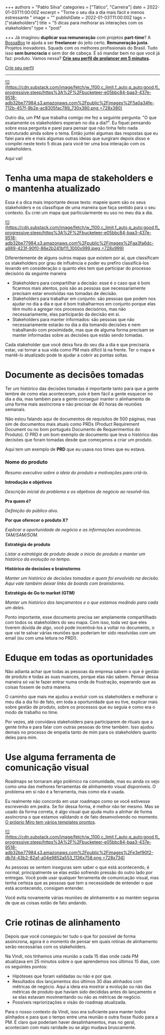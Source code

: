 +++
authors = "Pablo Silva"
categories = ["Tático", "Carreira"]
date = 2022-01-03T11:00:00Z
excerpt = "Torne o seu dia a dia mais fácil e menos estressante "
image = ""
publishDate = 2022-01-03T11:00:00Z
tags = ["stakeholders"]
title = "5 dicas para melhorar as interações com os stakeholders"
type = "post"

+++
Já imaginou **duplicar sua remuneração** com projetos **part-time**? A [BossaBox](https://hubs.ly/Q010PsN10) te ajuda a ser **freelancer** do jeito certo. **Remuneração justa**. Projetos inovadores. Squads com os melhores profissionais do Brasil. Tudo isso **sem burocracia** e sem dor de cabeça. É só mandar bem no que você já faz: produto. Vamos nessa? [**Crie seu perfil de prolancer em 5 minutos**](https://hubs.ly/Q010PsN10)**.**

[Crie seu perfil](https://hubs.ly/Q010PsN10)

***

[![](https://cdn.substack.com/image/fetch/w_1100,c_limit,f_auto,q_auto:good,fl_progressive:steep/https%3A%2F%2Fbucketeer-e05bbc84-baa3-437e-9518-adb32be77984.s3.amazonaws.com%2Fpublic%2Fimages%2F5a0a34fe-712b-457f-9b2e-ac8305fac789_730x380.png =728x380)](https://cdn.substack.com/image/fetch/f_auto,q_auto:good,fl_progressive:steep/https%3A%2F%2Fbucketeer-e05bbc84-baa3-437e-9518-adb32be77984.s3.amazonaws.com%2Fpublic%2Fimages%2F5a0a34fe-712b-457f-9b2e-ac8305fac789_730x380.png)

Outro dia, um PM que trabalha comigo me fez a seguinte pergunta: "O que exatamente os stakeholders esperam no dia a dia?". Eu fiquei pensando sobre essa pergunta e parei para pensar que não tinha feito nada estruturado ainda sobre o tema. Então juntei algumas das respostas que eu falei para ele e mais algumas outras ideias que surgiram depois disso e compilei neste texto 5 dicas para você ter uma boa interação com os stakeholders.

Aqui vai!

# Tenha uma mapa de stakeholders e o mantenha atualizado

Essa é a dica mais importante desse texto: mapeie quem são os seus stakeholders e os classifique de uma maneira que faça sentido para o seu contexto. Eu criei um mapa que particularmente eu uso no meu dia a dia.

[![](https://cdn.substack.com/image/fetch/w_1100,c_limit,f_auto,q_auto:good,fl_progressive:steep/https%3A%2F%2Fbucketeer-e05bbc84-baa3-437e-9518-adb32be77984.s3.amazonaws.com%2Fpublic%2Fimages%2Faa3fa6dc-a989-423f-90f0-86e2b241bf11_1000x999.jpeg =728x999)](https://cdn.substack.com/image/fetch/f_auto,q_auto:good,fl_progressive:steep/https%3A%2F%2Fbucketeer-e05bbc84-baa3-437e-9518-adb32be77984.s3.amazonaws.com%2Fpublic%2Fimages%2Faa3fa6dc-a989-423f-90f0-86e2b241bf11_1000x999.jpeg)

Diferentemente de alguns outros mapas que existem por aí, que classificam os stakeholders por grau de influência e poder eu prefiro classificá-los levando em consideração o quanto eles tem que participar do processo decisório da seguinte maneira

* Stakeholders para compartilhar a decisão: esse é o caso que é bom ficarmos mais atentos, pois são as pessoas que necessariamente precisam estar envolvidas nas tomadas de decisão.
* Stakeholders para trabalhar em conjunto: são pessoas que podem nos ajudar no dia a dia e que é bom trabalharmos em conjunto porque elas têm muito a agregar nos processos decisórios, mas não necessariamente, elas participarão da decisão em si.
* Stakeholders para manter informados: são pessoas que não necessariamente estarão no dia a dia tomando decisões e nem trabalhando com proximidade, mas que de alguma forma precisam se manter informadas sobre as decisões que estão sendo tomadas.

Cada stakeholder que você deixa fora do seu dia a dia e que precisaria estar, vai tornar a sua vida como PM mais difícil lá na frente. Ter o mapa e mantê-lo atualizado pode te ajudar a cobrir as pontas soltas.

# Documente as decisões tomadas

Ter um histórico das decisões tomadas é importante tanto para que a gente lembre de como elas aconteceram, pois é bem fácil a gente esquecer no dia a dia, mas também para a gente conseguir manter o alinhamento de uma forma mais assíncrona e não precisar de 40 horas de reuniões semanais.

Não estou falando aqui de documentos de requisitos de 500 páginas, mas sim de documentos mais atuais como PRDs (Product Requirement Document ou no bom português Documento de Requerimentos do Produto). O PRD é um bom exemplo de documento que leva o histórico das decisões que foram tomadas desde que começamos a criar um produto.

Aqui tem um exemplo de **PRD** que eu usava nos times que eu estava.

### **Nome do produto**

_Resumo executivo sobre a ideia do produto e motivações para criá-lo._

**Introdução e objetivos**

_Descrição inicial do problema e os objetivos de negócio ao resolvê-los._

**Pra quem é?**

_Definição do público alvo._

**Por que oferecer o produto X?**

_Explicar a oportunidade de negócio e as informações econômicas. TAM/SAM/SOM._

**Estratégia de produto**

_Listar a estratégia de produto desde o inicio do produto e manter um histórico da evolução no tempo._

**Histórico de decisões e brainstorms**

_Manter um histórico de decisões tomadas e quem foi envolvido na decisão. Aqui vale também deixar links de boards com brainstorms._

**Estratégia de Go to market (GTM)**

_Manter um histórico dos lançamentos e o que estamos medindo para cada um deles._

Ponto importante, esse documento precisa ser amplamente compartilhado com todos os stakeholders do seu mapa. Com isso, toda vez que eles tiverem dúvida de algo, você pode incentivá-los a voltar no documento, o que vai te salvar várias reuniões que poderiam ter sido resolvidas com um email (ou com uma leitura no PRD!).

# Eduque em todas as oportunidades

Não adianta achar que todas as pessoas da empresa sabem o que é gestão de produto e todas as suas nuances, porque elas não sabem. Pensar dessa maneira só vai te fazer entrar numa onda de frustração, esperando que as coisas fossem de outra maneira.

O caminho que mais me ajudou a evoluir com os stakeholders e melhorar o meu dia a dia foi de fato, em toda a oportunidade que eu tive, explicar mais sobre gestão de produto, sobre os processos que eu seguia e como era o modo de trabalho no time.

Por vezes, até convidava stakeholders para participarem de rituais que a gente tinha e para falar com outras pessoas do time também. Isso ajudou demais no processo de empatia tanto de mim para os stakeholders quanto deles para mim.

# Use alguma ferramenta de comunicação visual

Roadmaps se tornaram algo polêmico na comunidade, mas eu ainda os vejo como uma das melhores ferramentas de alinhamento visual disponíveis. O problema em si não é a ferramenta, mas como ela é usada.

Eu realmente não concordo em usar roadmaps como se você estivesse escrevendo em pedra. Se for dessa forma, é melhor não ter mesmo. Mas se usado da forma correta, é algo visual que ajuda muito a alinhar de forma assíncrona o que estamos validando e de fato desenvolvendo no momento. [O próprio Miro tem vários templates prontos](https://miro.com/app/dashboard/?tpTemplate=product-development-roadmap&isCustom=false&invite_link_id=265672184046).

[![](https://cdn.substack.com/image/fetch/w_1100,c_limit,f_auto,q_auto:good,fl_progressive:steep/https%3A%2F%2Fbucketeer-e05bbc84-baa3-437e-9518-adb32be77984.s3.amazonaws.com%2Fpublic%2Fimages%2Fe3ef90f2-db7d-43b2-82af-a04e9852a553_1136x758.png =728x734)](https://cdn.substack.com/image/fetch/f_auto,q_auto:good,fl_progressive:steep/https%3A%2F%2Fbucketeer-e05bbc84-baa3-437e-9518-adb32be77984.s3.amazonaws.com%2Fpublic%2Fimages%2Fe3ef90f2-db7d-43b2-82af-a04e9852a553_1136x758.png)

As pessoas se sentem inseguras sem saber o que está acontecendo, é normal, principalmente se elas estão sofrendo pressão do outro lado por entregas. Você pode usar qualquer ferramenta de comunicação visual, mas tenha certeza que as pessoas que tem a necessidade de entender o que está acontecendo, consigam entender.

Você evita novamente várias reuniões de alinhamento e as mantém seguras de que as coisas estão de fato andando.

# Crie rotinas de alinhamento

Depois que você conseguiu ter tudo o que for possível de forma assíncrona, agora é o momento de pensar em quais rotinas de alinhamento serão necessárias com os stakeholders.

Na Vindi, nós tínhamos uma reunião a cada 15 dias onde cada PM atualizava em 25 minutos sobre o que aprendemos nos últimos 15 dias, com os seguintes pontos:

* Hipóteses que foram validadas ou não e por que.
* Resultados dos lançamentos dos últimos 30 dias alinhados com métricas de negócio. Aqui a ideia era mostrar a evolução ou não das métricas de produto que haviam sido decididas antes do lançamento e se elas estavam movimentando ou não as métricas de negócio.
* Possíveis repriorizações e visão do roadmap atualizada.

Para o nosso contexto da Vindi, isso era suficiente para manter todos alinhados e para que o tempo entre uma reunião e outra fosse fluido para a PM. É claro que poderiam haver desalinhamentos, mas no geral, aconteciam com mais raridade ou se algo mudava bruscamente.